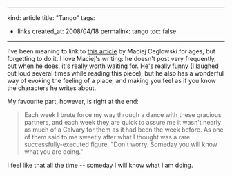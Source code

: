 -----
kind: article
title: "Tango"
tags:
- links
created_at: 2008/04/18
permalink: tango
toc: false
-----

<p>I've been meaning to link to <a href="http://idlewords.com/2008/04/controlled_tango_into_terrain.htm">this article</a> by Maciej Ceglowski for ages, but forgetting to do it. I love Maciej's writing: he doesn't post very frequently, but when he does, it's really worth waiting for. He's really funny (I laughed out loud several times while reading this piece), but he also has a wonderful way of evoking the feeling of a place, and making you feel as if you know the characters he writes about. </p>

<p>My favourite part, however, is right at the end:</p>

<blockquote>
<p>Each week I brute force my way through a dance with these gracious partners, and each week they are quick to assure me it wasn't nearly as much of a Calvary for them as it had been the week before. As one of them said to me sweetly after what I thought was a rare successfully-executed figure, "Don't worry. Someday you will know what you are doing."</p>
</blockquote>

<p>I feel like that all the time -- someday I will know what I am doing.</p>


